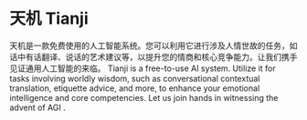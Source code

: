 # 天机 Tianji

天机是一款免费使用的人工智能系统。您可以利用它进行涉及人情世故的任务，如话中有话翻译、说话的艺术建议等，以提升您的情商和核心竞争能力。让我们携手见证通用人工智能的来临。
Tianji is a free-to-use AI system. Utilize it for tasks involving worldly wisdom, such as conversational contextual translation, etiquette advice, and more, to enhance your emotional intelligence and core competencies. Let us join hands in witnessing the advent of AGI .
